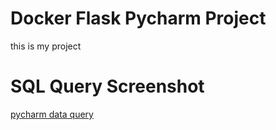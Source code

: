 # Docker Flask Pycharm Project
this is my project


# SQL Query Screenshot
[pycharm data query](screenshot/query.PNG)